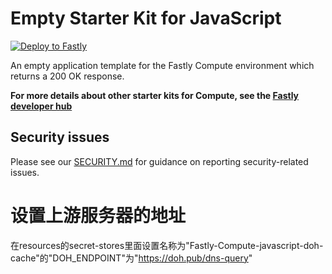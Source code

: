 # Empty Starter Kit for JavaScript

[![Deploy to Fastly](https://deploy.edgecompute.app/button)](https://deploy.edgecompute.app/deploy)

An empty application template for the Fastly Compute environment which returns a
200 OK response.

**For more details about other starter kits for Compute, see the
[Fastly developer hub](https://developer.fastly.com/solutions/starters)**

## Security issues

Please see our [SECURITY.md](SECURITY.md) for guidance on reporting
security-related issues.

# 设置上游服务器的地址

在resources的secret-stores里面设置名称为"Fastly-Compute-javascript-doh-cache"的"DOH_ENDPOINT"为"https://doh.pub/dns-query"
